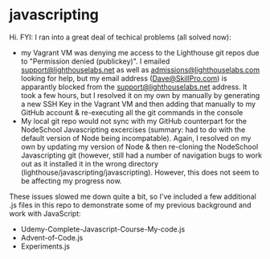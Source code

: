 # javascripting
Hi.  FYI: I ran into a great deal of techical problems (all solved now):
  - my Vagrant VM was denying me access to the Lighthouse git repos due to "Permission denied (publickey)".  I emailed support@lighthouselabs.net as well as admissions@lighthouselabs.com looking for help, but my email address (Dave@SkillPro.com) is apparantly blocked from the support@lighthouselabs.net address. It took a few hours, but I resolved it on my own by manually by generating a new SSH Key in the Vagrant VM and then adding that manually to my GitHub account & re-executing all the git commands in the console
  - My local git repo would not sync with my GitHub counterpart for the NodeSchool Javascripting excercises (summary: had to do with the default version of Node being incompatable).  Again, I resolved on my own by updating my version of Node & then re-cloning the NodeSchool Javascripting git (however, still had a number of navigation bugs to work out as it installed it in the wrong directory (lighthouse/javascripting/javascripting). However, this does not seem to be affecting my progress now.
  
These issues slowed me down quite a bit, so I've included a few additional .js files in this repo to demonstrate some of my previous background and work with JavaScript:
  - Udemy-Complete-Javascript-Course-My-code.js
  - Advent-of-Code.js
  - Experiments.js
